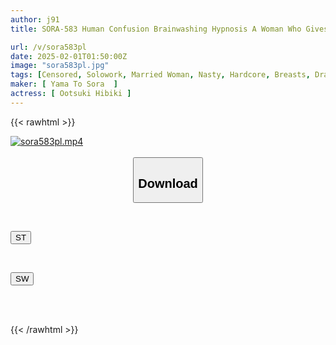 ```yaml
---
author: j91
title: SORA-583 Human Confusion Brainwashing Hypnosis A Woman Who Gives Scores To People And Maintains A Sense Of Superiority Has A Terrible Personality But An Excellent Body. I Brainwashed Her And Gave Her A Score. Hibiki Otsuki

url: /v/sora583pl
date: 2025-02-01T01:50:00Z
image: "sora583pl.jpg"
tags: [Censored, Solowork, Married Woman, Nasty, Hardcore, Breasts, Drama, Cuckold	]
maker: [ Yama To Sora  ]
actress: [ Ootsuki Hibiki ]
---
```



{{< rawhtml >}}

<div class="video" data-videoid="BkqwOGjMa0hyb1M">
    <a href="javascript:;">
        <img src="/v/sora583pl/sora583pl.jpg" width="WIDTH" height="HEIGHT" alt="sora583pl.mp4" loading="lazy">
    </a>
</div>

<script type="text/javascript" src="https://j91.asia/asset/on-demand-st.js"></script>

<br>
  <link rel="stylesheet" href="https://j91.asia/asset/bs5.css">
  
  <center>
  <button class="btn btn-primary" type="button" data-bs-toggle="collapse" data-bs-target=".multi-collapse" aria-expanded="false" aria-controls="multiCollapseExample1 multiCollapseExample2"><h2>Download</h2></button></center>
</p>
<div class="row">
  <div class="col">
    <div class="collapse multi-collapse" id="multiCollapseExample1">
      <div class="card card-body">
	      	      <br>
<div class="buttons">  
<p><a href="/v/sora583pl/st.html" target="_blank"><button class="btn-hover color-3"><i class="fa fa-download"></i> ST</button></a></p></div>
    </div>
  </div>
</div>
  <div class="col">
    <div class="collapse multi-collapse" id="multiCollapseExample2">
      <div class="card card-body">
	      <br>
<div class="buttons">
<p><a href="/v/sora583pl/sw.html" target="_blank"><button class="btn-hover color-2"><i class="fa fa-download"></i> SW</button></a></p></div>
<br><br>
      </div>
    </div>
  </div>
</div>

{{< /rawhtml >}}